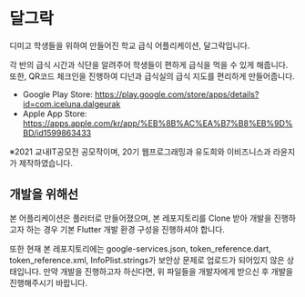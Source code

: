 # 달그락

디미고 학생들을 위하여 만들어진 학교 급식 어플리케이션, 달그락입니다.

각 반의 급식 시간과 식단을 알려주어 학생들이 편하게 급식을 먹을 수 있게 해줍니다.
또한, QR코드 체크인을 진행하여 디넌과 급식실의 급식 지도를 편리하게 만들어줍니다.

 * Google Play Store: https://play.google.com/store/apps/details?id=com.iceluna.dalgeurak
 * Apple App Store: https://apps.apple.com/kr/app/%EB%8B%AC%EA%B7%B8%EB%9D%BD/id1599863433

※2021 교내IT공모전 공모작이며, 20기 웹프로그래밍과 유도희와 이비즈니스과 라윤지가 제작하였습니다.

## 개발을 위해선

본 어플리케이션은 플러터로 만들어졌으며, 본 레포지토리를 Clone 받아 개발을 진행하고자 하는 경우 기본 Flutter 개발 환경 구성을 진행하셔야 합니다.

또한 현재 본 레포지토리에는 google-services.json, token_reference.dart, token_reference.xml, InfoPlist.strings가 보안상 문제로 업로드가 되어있지 않은 상태입니다.
만약 개발을 진행하고자 하신다면, 위 파일들을 개발자에게 받으신 후 개발을 진행해주시기 바랍니다.
